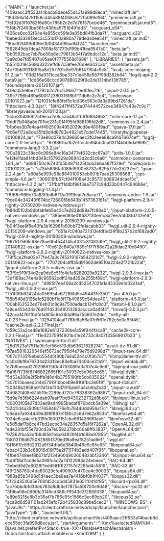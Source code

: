 {
    "MAIN": {
        "launcher.jar": "409aacc3ff533a14bacb8dece55dc3fa999d8eca",
        "minecraft.jar": "18d358a1478f158cd45b88f4068c872fb099df64",
        "preminecraft.jar": "7ef32d3f10762f6d80c785b2c2d7d76157bcbd46",
        "preminecraft.jar.md5": "5f8b7f2493be561c438ba57518491dd3",
        "racguard_x64": "406ce0cc02f64e4e855cc59fe0a05bd84fb3da7f",
        "racguard_x32": "bebed332813ec3c551b170a880a779de3a0ee54f",
        "minecraft.jar.md5": "18ba92f499df36e0b1f434d99aa94f24",
        "launcher.exe": "562849db7dea47808af81770d199b41fea6547a0",
        "beta.jar": "bb6592bac7eb7be80b8ec79813b54f7a9bdcc12c",
        "beta.jar.md5": "2a9c0e7fd5407b05ae0f7775568d1688"
    },
    "LIBRARIES": {
        "assets.jar": "b5510018c569d3322effd67c59fee76d9e342c3b",
        "assetsbeta.jar": "4c70bb093189f5a8e257701c8e97b6147904c9c8",
        "icu4j-core-mojang-51.2.jar": "63d216a9311cca6be337c1e458e587f99d382b84",
        "log4j-api-2.0-beta9.jar": "1dd66e68cccd907880229f9e2de1314bd13ff785",
        "soundsystem-20120107.jar": "419c05fe9be71f792b2d76cfc9b67f1ed0fec7f6",
        "jinput-2.0.5.jar": "39c7796b469a600f72380316f6b1f11db6c2c7c4",
        "codecwav-20101023.jar": "12f031cfe88fef5c1dd36c563c0a3a69bd7261da",
        "httpclient-4.3.3.jar": "18f4247ff4572a074444572cee34647c43e7c9c7",
        "libraryjavasound-20101123.jar": "5c5e304366f75f9eaa2e8cca546a1fb6109348b3",
        "oshi-core-1.1.jar": "9ddf7b048a8d701be231c0f4f95fd986198fd2d8",
        "commons-io-2.4.jar": "b1b6ea3b7e4aa4f492509a4952029cd8e48019ad",
        "guava-17.0.jar": "9c6ef172e8de35fd8d4d8783e4821e57cdef7445",
        "librarylwjglopenal-20100824.jar": "73e80d0794c39665aec3f62eee88ca91676674ef",
        "log4j-core-2.0-beta9.jar": "678861ba1b2e1fccb594bb0ca03114bb05da9695",
        "commons-lang3-3.3.2.jar": "90a3822c38ec8c996e84c16a3477ef632cbc87a3",
        "jutils-1.0.0.jar": "e12fe1fda814bd348c1579329c86943d2cd3c6a6",
        "commons-compress-1.8.1.jar": "a698750c16740fd5b3871425f4cb3bbaa87f529d",
        "codecjorbis-20101023.jar": "c73b5636faf089d9f00e8732a829577de25237ee",
        "gson-2.2.4.jar": "a60a5e993c98c864010053cb901b7eab25306568",
        "jopt-simple-4.6.jar": "306816fb57cf94f108a43c95731b08934dcae15c",
        "httpcore-4.3.2.jar": "31fbbff1ddbf98f3aa7377c94d33b0447c646b6e",
        "commons-logging-1.1.3.jar": "f6f66e966c70a83ffbdb6f17a0919eaf7c8aca7f",
        "commons-codec-1.9.jar": "9ce04e34240f674bc72680f8b843b1457383161a",
        "lwjgl-platform-2.9.4-nightly-20150209-natives-windows.jar": "b84d5102b9dbfabfeb5e43c7e2828d98a7fc80e0",
        "jinput-platform-2.0.5-natives-windows.jar": "385ee093e01f587f30ee1c8a2ee7d408fd732e16",
        "lwjgl-platform-2.9.4-nightly-20150209-windows.jar": "b04f3ee8f5e43fa3b162981b50bb72fe1acabb33",
        "lwjgl_util-2.9.4-nightly-20150209-windows.jar": "d51a7c040a721d13efdfbd34f8b257b2df882ad0",
        "lwjgl-2.9.4-nightly-20150209-windows.jar": "697517568c68e78ae0b4544145af031c81082dfe",
        "lwjgl_util-2.9.2-nightly-20140822-osx.jar": "f0e612c840a7639c1f77f68d72a28dae2f0c8490",
        "lwjgl-platform-2.9.2-nightly-20140822-natives-osx.jar": "79f5ce2fea02e77fe47a3c745219167a542121d7",
        "lwjgl-2.9.2-nightly-20140822-osx.jar": "7707204c9ffa5d91662de95f0a224e2f721b22af",
        "jinput-platform-2.0.5-natives-osx.jar": "53f9c919f34d2ca9de8c51fc4e1e8282029a9232",
        "lwjgl-2.9.3-linux.jar": "3df168ac74e4a8c96562cdff24ad352e255bf89c",
        "lwjgl-platform-2.9.3-natives-linux.jar": "d985f7ee406a2cd52547021a1a45309e1d02d1ad",
        "lwjgl_util-2.9.3-linux.jar": "751f06b62424da056954c67288fd5c494431e350",
        "jna-4.5.0.jar": "55b548d3195efc5280bf1c3f17b49659c54dee40",
        "platform-4.5.0.jar": "00ab163522ed76eb01c8c9a750dedacb134fc8c0",
        "fastutil-8.1.0.jar": "a9ce455434a76d611d33549013280accca0a45f4",
        "trove4j-3.0.3.jar": "42ccaf4761f0dfdfa805c9e340d99a755907e2dd",
        "netty-all-4.0.23.Final.jar": "0294104aaf1781d6a56a07d561e792c5d0c95f45",
        "cache2k-api-2.2.1.Final.jar": "d59c53a2ced8e1682e8137236be1a59f944faca8",
        "cache2k-core-2.2.1.Final.jar": "f1e42375914901b41e24732c9a07f33569617b33"
    },
    "NATIVES": {
        "swresample-ttv-0.dll": "25d1923a17511a9fc1ef56c510dfb63621826274",
        "avutil-ttv-51.dll": "97ae5816326546ef5672ec795d4e79e75d9298d7",
        "jinput-raw_64.dll": "067c11135f9ebeb554d5f80b7a8a5244c0f3b7d7",
        "libmp3lame-ttv.dll": "cc0c9bf8e76734d23313ec83efba7440dce31b91",
        "jinput-wintab.dll": "e7b9beead279298611d0c4753089d3af07c4c9e9",
        "libjinput-osx.jnilib": "6a167f736f8746892665f191e30937c5d96e5e65",
        "liblwjgl.dylib": "5d53a208e2f5bffa1d8d4b3755190fb5cb835022",
        "openal.dylib": "307015baeed514e579191bbceb9e81f9fbc3e6f8",
        "jinput-dx8.dll": "50348b2958b017df3bf30d7915ab61a4cb9a2b33",
        "jinput-raw.dll": "4d982f408e815519c2289cd720c78338392a9887",
        "jinput-dx8_64.dll": "5d9a7d3fb6224dab97aaff7bd9430232732d9be8",
        "libjinput-linux.so": "d0003f05e27d33ed9ad4995badaf876bdcb5e39e",
        "liblwjgl.so": "52411d4a3509bf765846776efb78440dd956af7c",
        "liblwjgl64.so": "c6ede7a034449dd96f867e1f80c2c8d7e62a853a",
        "libmfxsw64.dll": "034e6cd4ccfb319fe18007151cbe661436661ab5",
        "libmfxsw32.dll": "e5d5daf7b8ce47bd2ecbc34a28357d5a16f7262a",
        "OpenAL32.dll": "ede381bf55e7d0cd3a7e058237bbc66a8ff63837",
        "OpenAL64.dll": "97362fba53dfb6d9581b8c64829f4b1d98a97855",
        "lwjgl64.dll": "f4013116d6750829851370ed19a9eaf8251ad6e1",
        "lwjgl.dll": "6f1661fc6952312a9f34dfa6d3840b46e9c85e63",
        "libopenal64.so": "ebac433b3c88016d16f75e2f71174b3add407f95",
        "libopenal.so": "4fbe4748eef8b07bf2134960d90260482abf3346",
        "libjinput-linux64.so": "bd4ff8a11cc9e5a068fc5d7a74122983a24ebeec",
        "RAC-64.dll": "3ebdd9d2e6028f1edd581f627157d2285d4c5819",
        "RAC-32.dll": "49f258780c4de80029cfe490907e470ee4c90033",
        "libopus64.dll": "988a85b3498d1d4aec3be8ea7a4416bf0b1f4037",
        "libopus32.dll": "5f23d3546d5e706fd52cdbdd5831e651f04fdf95",
        "discord-rpc64.dll": "ac7bbbdb1d34eb763d8db4ef7875a50f700e9d48",
        "discord-rpc32.dll": "3f9ba08e0690fc3145cd386c1ff543e3f2889338",
        "libopus64.so": "e89d9215e8b3b39af7b786e95c1566c3ec69cb20",
        "libopus32.so": "aca9d6d581101ad245efc72b435938c39be5cec2"
    },
    "WINDOWS_BS": {
        "javaURL": "https:\/\/client.craftrise.network\/api\/launcher\/launcher.json",
        "javaType": "jdk",
        "launcherURL": "http:\/\/client.craftrise.network\/api\/launcher\/files\/409aacc3ff533a14bacb8dece55dc3fa999d8eca.jar",
        "startArguments": "-Xmx%selectedRAM%M -Djava.net.preferIPv4Stack=true -XX:+DisableAttachMechanism -Dcom.ibm.tools.attach.enable=no -Xmn128M"
    }
}
